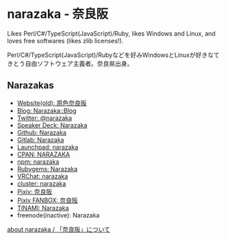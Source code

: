 # narazaka - 奈良阪

Likes Perl/C#/TypeScript(JavaScript)/Ruby, likes Windows and Linux, and loves free softwares (likes zlib licenses!).

Perl/C#/TypeScript(JavaScript)/Rubyなどを好みWindowsとLinuxが好きなてきとう自由ソフトウェア主義者。奈良県出身。

## Narazakas

- [Website(old): 原色奈良阪](https://narazaka.net/)
- [Blog: Narazaka::Blog](https://narazaka.hatenablog.jp/)
- [Twitter: @narazaka](https://twitter.com/narazaka)
- [Speaker Deck: Narazaka](https://speakerdeck.com/Narazaka)
- [Github: Narazaka](https://github.com/Narazaka)
- [Gitlab: Narazaka](https://gitlab.com/Narazaka)
- [Launchpad: narazaka](https://launchpad.net/~narazaka)
- [CPAN: NARAZAKA](http://search.cpan.org/~narazaka/)
- [npm: narazaka](https://www.npmjs.com/~narazaka)
- [Rubygems: Narazaka](https://rubygems.org/profiles/Narazaka)
- [VRChat: narazaka](https://vrchat.com/home/user/usr_bc62f4df-3c06-4c5a-b879-ac6f098d8e58)
- [cluster: narazaka](https://cluster.mu/u/narazaka)
- [Pixiv: 奈良阪](http://www.pixiv.net/member.php?id=827022)
- [Pixiv FANBOX: 奈良阪](https://www.pixiv.net/fanbox/creator/827022)
- [TINAMI: Narazaka](http://www.tinami.com/profile/189291)
- freenode(inactive): Narazaka

[about narazaka / 「奈良阪」について](about_narazaka.md)

